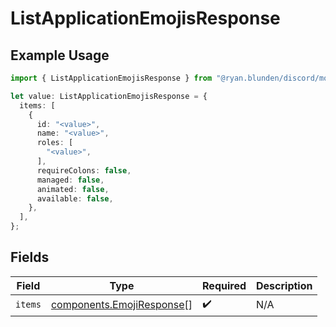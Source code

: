 # ListApplicationEmojisResponse

## Example Usage

```typescript
import { ListApplicationEmojisResponse } from "@ryan.blunden/discord/models/components";

let value: ListApplicationEmojisResponse = {
  items: [
    {
      id: "<value>",
      name: "<value>",
      roles: [
        "<value>",
      ],
      requireColons: false,
      managed: false,
      animated: false,
      available: false,
    },
  ],
};
```

## Fields

| Field                                                                  | Type                                                                   | Required                                                               | Description                                                            |
| ---------------------------------------------------------------------- | ---------------------------------------------------------------------- | ---------------------------------------------------------------------- | ---------------------------------------------------------------------- |
| `items`                                                                | [components.EmojiResponse](../../models/components/emojiresponse.md)[] | :heavy_check_mark:                                                     | N/A                                                                    |